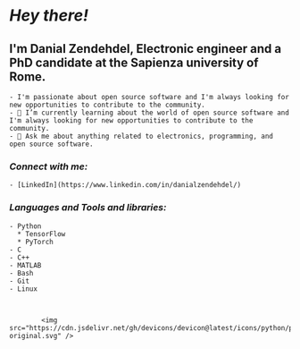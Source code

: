 # *Hey there!*

## I'm Danial Zendehdel, Electronic engineer and a PhD candidate at the Sapienza university of Rome.
    - I'm passionate about open source software and I'm always looking for new opportunities to contribute to the community.
    - 🌱 I’m currently learning about the world of open source software and I'm always looking for new opportunities to contribute to the community.
    - 💬 Ask me about anything related to electronics, programming, and open source software.

### *Connect with me:* 
    - [LinkedIn](https://www.linkedin.com/in/danialzendehdel/)

### *Languages and Tools and libraries:* 
    - Python      
      * TensorFlow
      * PyTorch
    - C
    - C++
    - MATLAB
    - Bash
    - Git
    - Linux



            <img src="https://cdn.jsdelivr.net/gh/devicons/devicon@latest/icons/python/python-original.svg" />
          
          

    
